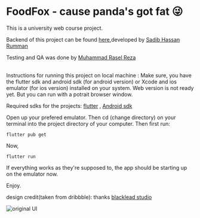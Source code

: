 # FoodFox - cause panda's got fat 😜

This is a university web course project.

Backend of this project can be found [here](https://github.com/rumman9799/food_delivery_app_backEnd),developed by [Sadib Hassan Rumman](https://github.com/rumman9799)

Testing and QA was done by [Muhammad Rasel Reza](https://www.facebook.com/profile.php?id=100007431582572)

<br>
Instructions for running this project on local machine :
Make sure, you have the flutter sdk and android sdk (for android version) or Xcode and ios emulator (for ios version) installed on your system.
Web version is not ready yet. But you can run with a potrait browser window.

Required sdks for the projects:
[flutter](flutter.dev) ,
[Android sdk](https://developer.android.com/studio)

Open up your prefered emulator.
Then cd (change directory) on your terminal into the project directory of your computer.
Then first run:
```
flutter pub get
```
Now,
```
flutter run
```
If everything works as they're supposed to, the app should be starting up on the emulator now.

Enjoy.

design credit(taken from dribbble): thanks [blacklead studio](https://dribbble.com/shots/13944948-Food-Delivery-Mobile-App/attachments/5556381?mode=media)

![original UI](https://cdn.dribbble.com/users/3537662/screenshots/13944948/media/03f1416019bc41d680de5e66adf3a1ba.png)
